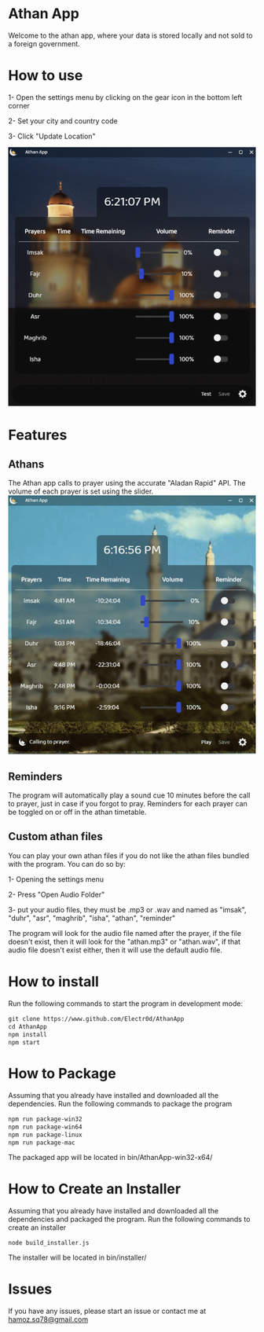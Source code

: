 # Athan App
Welcome to the athan app, where your data is stored locally and not sold to a foreign government.

# How to use 
1- Open the settings menu by clicking on the gear icon in the bottom left corner

2- Set your city and country code

3- Click "Update Location"

![](https://github.com/Electr0d/AthanApp/blob/main/docs/img/location.gif)
# Features

## Athans
The Athan app calls to prayer using the accurate "Aladan Rapid" API. The volume of each prayer is set using the slider.
![](https://github.com/Electr0d/AthanApp/blob/main/docs/img/athan.gif)

## Reminders
The program will automatically play a sound cue 10 minutes before the call to prayer, just in case if you forgot to pray. Reminders for each prayer can be toggled on or off in the athan timetable.

## Custom athan files
You can play your own athan files if you do not like the athan files bundled with the program. You can do so by:

1- Opening the settings menu

2- Press "Open Audio Folder"

3- put your audio files, they must be .mp3 or .wav and named as "imsak", "duhr", "asr", "maghrib", "isha", "athan", "reminder"

The program will look for the audio file named after the prayer, if the file doesn't exist, then it will look for the "athan.mp3" or "athan.wav", if that audio file doesn't exist either, then it will use the default audio file.


# How to install
Run the following commands to start the program in development mode:
```
git clone https://www.github.com/Electr0d/AthanApp
cd AthanApp
npm install
npm start
```

# How to Package
Assuming that you already have installed and downloaded all the dependencies. Run the following commands to package the program
```
npm run package-win32
npm run package-win64
npm run package-linux
npm run package-mac
```
The packaged app will be located in bin/AthanApp-win32-x64/

# How to Create an Installer
Assuming that you already have installed and downloaded all the dependencies and packaged the program. Run the following commands to create an installer
```
node build_installer.js
```
The installer will be located in bin/installer/

# Issues
If you have any issues, please start an issue or contact me at hamoz.sq78@gmail.com
